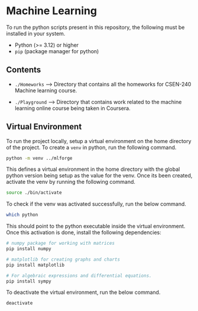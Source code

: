 # Machine Learning

To run the python scripts present in this repository, the following must be installed in your system.

- Python (>= 3.12) or higher
- `pip` (package manager for python)

## Contents

- `./Homeworks` --> Directory that contains all the homeworks for CSEN-240 Machine learning course.

- `./Playground` --> Directory that contains work related to the machine learning online course being taken in Coursera.

## Virtual Environment

To run the project locally, setup a virtual environment on the home directory of the project. To create a `venv` in python, run the following command.

```bash
python -m venv ../mlforge
```

This defines a virtual environment in the home directory with the global python version being setup as the value for the venv. Once its been created, activate the venv by running the following command.

```bash
source ./bin/activate
```

To check if the venv was activated successfully, run the below command.

```bash
which python
```
This should point to the python executable inside the virtual environment. Once this activation is done, install the following dependencies:

```bash
# numpy package for working with matrices
pip install numpy

# matplotlib for creating graphs and charts
pip install matplotlib

# For algebraic expressions and differential equations.
pip install sympy
```

To deactivate the virtual environment, run the below command.

```bash
deactivate
```